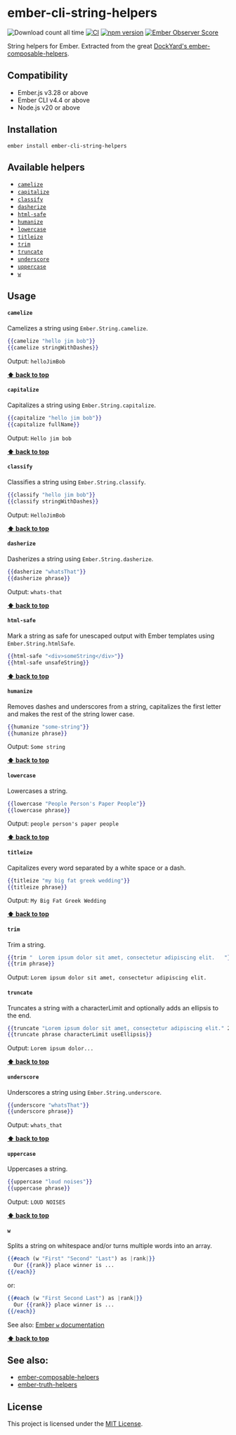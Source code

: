 # ember-cli-string-helpers
![Download count all time](https://img.shields.io/npm/dt/ember-cli-string-helpers.svg) 
[![CI](https://github.com/adopted-ember-addons/ember-cli-string-helpers/actions/workflows/ci.yml/badge.svg)](https://github.com/adopted-ember-addons/ember-cli-string-helpers/actions/workflows/ci.yml)
[![npm version](https://badge.fury.io/js/ember-cli-string-helpers.svg)](https://badge.fury.io/js/ember-cli-string-helpers) 
[![Ember Observer Score](http://emberobserver.com/badges/ember-cli-string-helpers.svg)](http://emberobserver.com/addons/ember-cli-string-helpers)

String helpers for Ember. Extracted from the great [DockYard's ember-composable-helpers](https://github.com/DockYard/ember-composable-helpers/).

## Compatibility

* Ember.js v3.28 or above
* Ember CLI v4.4 or above
* Node.js v20 or above

## Installation

```
ember install ember-cli-string-helpers
```

## Available helpers

* [`camelize`](#camelize)
* [`capitalize`](#capitalize)
* [`classify`](#classify)
* [`dasherize`](#dasherize)
* [`html-safe`](#html-safe)
* [`humanize`](#humanize)
* [`lowercase`](#lowercase)
* [`titleize`](#titleize)
* [`trim`](#trim)
* [`truncate`](#truncate)
* [`underscore`](#underscore)
* [`uppercase`](#uppercase)
* [`w`](#w)

## Usage

#### `camelize`
Camelizes a string using `Ember.String.camelize`.

```hbs
{{camelize "hello jim bob"}}
{{camelize stringWithDashes}}
```
Output: `helloJimBob`

**[⬆️ back to top](#available-helpers)**

#### `capitalize`
Capitalizes a string using `Ember.String.capitalize`.

```hbs
{{capitalize "hello jim bob"}}
{{capitalize fullName}}
```
Output: `Hello jim bob`

**[⬆️ back to top](#available-helpers)**

#### `classify`
Classifies a string using `Ember.String.classify`.

```hbs
{{classify "hello jim bob"}}
{{classify stringWithDashes}}
```
Output: `HelloJimBob`

**[⬆️ back to top](#available-helpers)**

#### `dasherize`
Dasherizes a string using `Ember.String.dasherize`.

```hbs
{{dasherize "whatsThat"}}
{{dasherize phrase}}
```
Output: `whats-that`

**[⬆️ back to top](#available-helpers)**

#### `html-safe`
Mark a string as safe for unescaped output with Ember templates using `Ember.String.htmlSafe`.

```hbs
{{html-safe "<div>someString</div>"}}
{{html-safe unsafeString}}
```

**[⬆️ back to top](#available-helpers)**

#### `humanize`
Removes dashes and underscores from a string, capitalizes the first letter and makes the rest of the string lower case.

```hbs
{{humanize "some-string"}}
{{humanize phrase}}
```
Output: `Some string`

**[⬆️ back to top](#available-helpers)**


#### `lowercase`
Lowercases a string.

```hbs
{{lowercase "People Person's Paper People"}}
{{lowercase phrase}}
```
Output: `people person's paper people`

**[⬆️ back to top](#available-helpers)**

#### `titleize`
Capitalizes every word separated by a white space or a dash.

```hbs
{{titleize "my big fat greek wedding"}}
{{titleize phrase}}
```
Output: `My Big Fat Greek Wedding`

**[⬆️ back to top](#available-helpers)**

#### `trim`
Trim a string.

```hbs
{{trim "  Lorem ipsum dolor sit amet, consectetur adipiscing elit.   "}}
{{trim phrase}}
```
Output: `Lorem ipsum dolor sit amet, consectetur adipiscing elit.`

#### `truncate`
Truncates a string with a characterLimit and optionally adds an ellipsis to the end.

```hbs
{{truncate "Lorem ipsum dolor sit amet, consectetur adipiscing elit." 20 true}}
{{truncate phrase characterLimit useEllipsis}}
```
Output: `Lorem ipsum dolor...`

**[⬆️ back to top](#available-helpers)**

#### `underscore`
Underscores a string using `Ember.String.underscore`.

```hbs
{{underscore "whatsThat"}}
{{underscore phrase}}
```
Output: `whats_that`

**[⬆️ back to top](#available-helpers)**

#### `uppercase`
Uppercases a string.

```hbs
{{uppercase "loud noises"}}
{{uppercase phrase}}
```
Output: `LOUD NOISES`

**[⬆️ back to top](#available-helpers)**

#### `w`
Splits a string on whitespace and/or turns multiple words into an array.

```hbs
{{#each (w "First" "Second" "Last") as |rank|}}
  Our {{rank}} place winner is ...
{{/each}}
```

or:

```hbs
{{#each (w "First Second Last") as |rank|}}
  Our {{rank}} place winner is ...
{{/each}}
```

See also: [Ember `w` documentation](https://api.emberjs.com/ember/release/classes/String/methods/w?anchor=w)

**[⬆️ back to top](#available-helpers)**

## See also:

* [ember-composable-helpers](https://github.com/dockyard/ember-composable-helpers)
* [ember-truth-helpers](https://github.com/jmurphyau/ember-truth-helpers)

## License

This project is licensed under the [MIT License](LICENSE.md).
